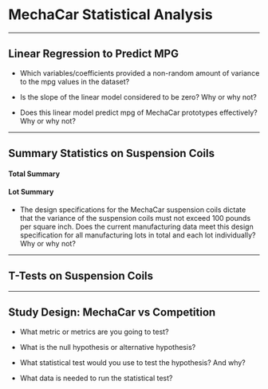 # MechaCar Statistical Analysis
***

## Linear Regression to Predict MPG


* Which variables/coefficients provided a non-random amount of variance to the mpg values in the dataset?




* Is the slope of the linear model considered to be zero? Why or why not?




* Does this linear model predict mpg of MechaCar prototypes effectively? Why or why not?



***
## Summary Statistics on Suspension Coils


#### Total Summary

#### Lot Summary



* The design specifications for the MechaCar suspension coils dictate that the variance of the suspension coils must not exceed 100 pounds per square inch. Does the current manufacturing data meet this design specification for all manufacturing lots in total and each lot individually? Why or why not?



***
## T-Tests on Suspension Coils




***
## Study Design: MechaCar vs Competition




* What metric or metrics are you going to test?




* What is the null hypothesis or alternative hypothesis?




* What statistical test would you use to test the hypothesis? And why?




* What data is needed to run the statistical test?
